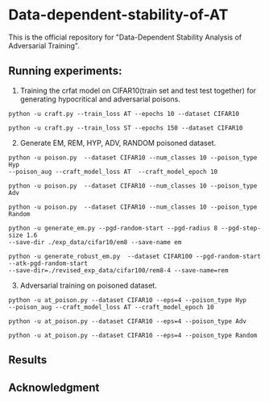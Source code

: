 # Data-dependent-stability-of-AT
This is the official repository for "Data-Dependent Stability Analysis of Adversarial Training".  
## Running experiments:  
1. Training the crfat model on CIFAR10(train set and test test together) for generating hypocritical and adversarial poisons.  
  ```
  python -u craft.py --train_loss AT --epochs 10 --dataset CIFAR10
  ```     
  ```
  python -u craft.py --train_loss ST --epochs 150 --dataset CIFAR10
  ```
2. Generate EM, REM, HYP, ADV, RANDOM poisoned dataset.  
  ```
  python -u poison.py  --dataset CIFAR10 --num_classes 10 --poison_type Hyp   
  --poison_aug --craft_model_loss AT  --craft_model_epoch 10
  ```    
  ```
  python -u poison.py  --dataset CIFAR10 --num_classes 10 --poison_type Adv
  ```      
  ```
  python -u poison.py  --dataset CIFAR10 --num_classes 10 --poison_type Random
  ```         
  ```
  python -u generate_em.py --pgd-random-start --pgd-radius 8 --pgd-step-size 1.6   
  --save-dir ./exp_data/cifar10/em8 --save-name em
  ```
  ```
  python -u generate_robust_em.py  --dataset CIFAR100 --pgd-random-start --atk-pgd-random-start  
  --save-dir=./revised_exp_data/cifar100/rem8-4 --save-name=rem
  ```
3. Adversarial training on poisoned dataset.    
  ```
  python -u at_poison.py --dataset CIFAR10 --eps=4 --poison_type Hyp   
  --poison_aug --craft_model_loss AT --craft_model_epoch 10
  ```    
  ```
  python -u at_poison.py --dataset CIFAR10 --eps=4 --poison_type Adv
  ```   
  ```
  python -u at_poison.py --dataset CIFAR10 --eps=4 --poison_type Random
  ```      

## Results
## Acknowledgment
